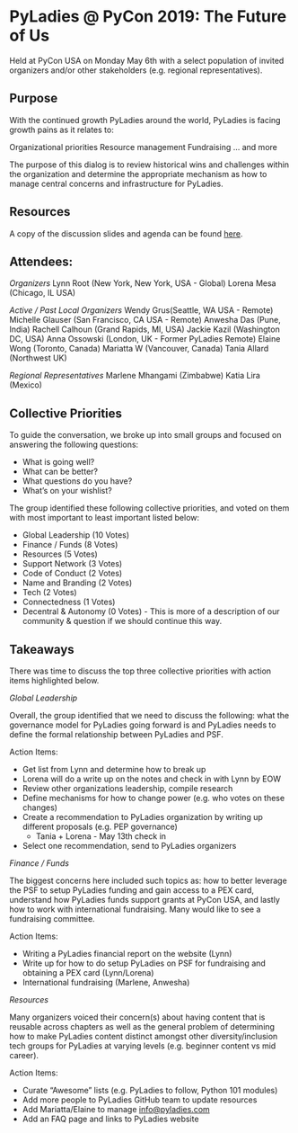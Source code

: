 # PyLadies @ PyCon 2019: The Future of Us

Held at PyCon USA on Monday May 6th with a select population of invited organizers and/or other stakeholders (e.g. regional representatives).

## Purpose

With the continued growth PyLadies around the world, PyLadies is facing
growth pains as it relates to:

Organizational priorities
Resource management
Fundraising
… and more

The purpose of this dialog is to review historical wins and challenges within the organization and determine the appropriate mechanism as how to manage central concerns and infrastructure for PyLadies.

## Resources

A copy of the discussion slides and agenda can be found [here](http://bit.ly/futurepyladies).
 
## Attendees:

_Organizers_
Lynn Root (New York, New York, USA - Global)
Lorena Mesa (Chicago, IL USA)

_Active / Past Local Organizers_
Wendy Grus(Seattle, WA USA - Remote)
Michelle Glauser (San Francisco, CA USA - Remote)
Anwesha Das (Pune, India)
Rachell Calhoun (Grand Rapids, MI, USA)
Jackie Kazil (Washington DC, USA)
Anna Ossowski (London, UK - Former PyLadies Remote)
Elaine Wong (Toronto, Canada)
Mariatta W (Vancouver, Canada)
Tania Allard (Northwest UK)

_Regional Representatives_
Marlene Mhangami (Zimbabwe)
Katia Lira (Mexico)

## Collective Priorities

To guide the conversation, we broke up into small groups and focused on answering the following questions:

- What is going well?
- What can be better?
- What questions do you have?
- What’s on your wishlist?

The group identified these following collective priorities, and voted on them with most important to least important listed below:

- Global Leadership (10 Votes)
- Finance / Funds (8 Votes)
- Resources (5 Votes)
- Support Network (3 Votes)
- Code of Conduct (2 Votes)
- Name and Branding (2 Votes)
- Tech (2 Votes)
- Connectedness (1 Votes)
- Decentral & Autonomy (0 Votes) - This is more of a description of our community & question if we should continue this way. 

## Takeaways

There was time to discuss the top three collective priorities with action items highlighted below.

*Global Leadership*

Overall, the group identified that we need to discuss the following: what the governance model for PyLadies going forward is and PyLadies needs to define the formal relationship between PyLadies and PSF.

Action Items:

- Get list from Lynn and determine how to break up 
- Lorena will do a write up on the notes and check in with Lynn by EOW
- Review other organizations leadership, compile research
- Define mechanisms for how to change power (e.g. who votes on these changes)
- Create a recommendation to PyLadies organization by writing up different proposals (e.g. PEP governance)
	- Tania + Lorena - May 13th check in
- Select one recommendation, send to PyLadies organizers

*Finance / Funds*

The biggest concerns here included such topics as: how to better leverage the PSF to setup PyLadies funding and gain access to a PEX card, understand how PyLadies funds support grants at PyCon USA, and lastly how to work with international fundraising. Many would like to see a fundraising committee.

Action Items:

- Writing a PyLadies financial report on the website (Lynn)
- Write up for how to do setup PyLadies on PSF for fundraising and obtaining a PEX card (Lynn/Lorena)
- International fundraising (Marlene, Anwesha)

*Resources*

Many organizers voiced their concern(s) about having content that is reusable across chapters as well as the general problem of determining how to make PyLadies content distinct amongst other diversity/inclusion tech groups for  PyLadies at varying levels (e.g. beginner content vs mid career).

Action Items:

- Curate “Awesome” lists (e.g. PyLadies to follow, Python 101 modules)
- Add more people to PyLadies GitHub team to update resources
- Add  Mariatta/Elaine to manage info@pyladies.com 
- Add an FAQ page and links to PyLadies website



